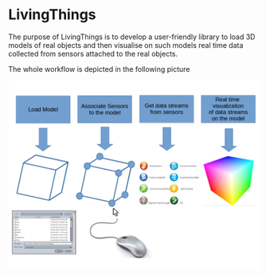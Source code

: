 # LivingThings
The purpose of LivingThings is to develop a user-friendly library to load 3D models of real objects and then visualise on such models real time data collected from sensors attached to the real objects.

The whole workflow is depicted in the following picture


![Image Alt](https://raw.githubusercontent.com/andreavitaletti/LivingThings/master/process.png)
